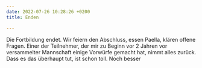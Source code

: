 ```yaml
---
date: 2022-07-26 10:28:26 +0200
title: Enden

---
```

Die Fortbildung endet. Wir feiern den Abschluss, essen Paella, klären offene Fragen. Einer der Teilnehmer, der mir zu Beginn vor 2 Jahren vor versammelter Mannschaft einige Vorwürfe gemacht hat, nimmt alles zurück. Dass es das überhaupt tut, ist schon toll. Noch besser
